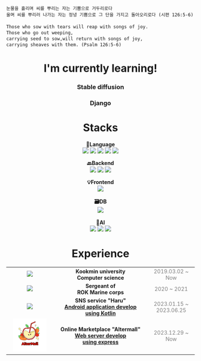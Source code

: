 <div align="left">

~~~
눈물을 흘리며 씨를 뿌리는 자는 기쁨으로 거두리로다
울며 씨를 뿌리러 나가는 자는 정녕 기쁨으로 그 단을 가지고 돌아오리로다 (시편 126:5-6)

Those who sow with tears will reap with songs of joy.
Those who go out weeping,
carrying seed to sow,will return with songs of joy,
carrying sheaves with them. (Psalm 126:5-6)
~~~

</div>

<div align="center">
    
# I'm currently learning!
### **Stable diffusion**

### **Django**

# Stacks
<p align="center" display="inline-block">
    <strong>🔡Language</strong> 
    <br>
        <img src="https://img.shields.io/badge/JAVA-007396?style=for-the-badge&logo=JAVA&logoColor=white"> 
        <img src="https://img.shields.io/badge/Python-3776AB?style=for-the-badge&logo=Python&logoColor=white">
        <img src="https://img.shields.io/badge/javascript-F7DF1E?style=for-the-badge&logo=javascript&logoColor=black">
        <img src="https://img.shields.io/badge/kotlin-7F52FF?style=for-the-badge&logo=kotlin&logoColor=black">
        <img src="https://img.shields.io/badge/C++-00599C?style=for-the-badge&logo=cplusplus&logoColor=black">
    </br>
</p>

<p align="center" display="inline-block">
    <strong>🔙Backend</strong>
    <br>
        <img src="https://img.shields.io/badge/django-092E20?style=for-the-badge&logo=django&logoColor=white">
        <img src="https://img.shields.io/badge/SpringBoot-6DB33F?style=for-the-badge&logo=SpringBoot&logoColor=white">
        <img src="https://img.shields.io/badge/Express.JS-339933?style=for-the-badge&logo=express&logoColor=white">
    </br>
</p>

<p align="center" display="inline-block">
    <strong>💡Frontend</strong>
    <br>
    <img src="https://img.shields.io/badge/React-61DAFB?style=for-the-badge&logo=React&logoColor=white">
    </br>
</p>

<p align="center" display="inline-block">
    <strong>🗃️DB</strong>
    <br>
        <img src="https://img.shields.io/badge/MySQL-4479A1?style=for-the-badge&logo=mysql&logoColor=white">
    </br>
</p>

<p align="center" display="inline-block">
    <strong>🔨AI</strong> 
    <br>
        <img src="https://img.shields.io/badge/Pytorch-EE4C2C?style=for-the-badge&logo=pytorch&logoColor=white">
        <img src="https://img.shields.io/badge/Scikit learn-F7931E?style=for-the-badge&logo=scikitlearn&logoColor=white">
        <img src="https://img.shields.io/badge/Tensorflow-FF6F00?style=for-the-badge&logo=tensorflow&logoColor=white">
    <br>

</p>

</div>

<div align="center">

# Experience
<table style="width: 100%;">
  <tbody>
    <tr>
      <td align="center" style="width: 25%;">
            <img src="https://github.com/Topadonijah/Trees/assets/49757982/7542dd7b-397d-4fc2-9b81-0e08a1aeb44e" height="90"/>
      </td>
      <td align="center" style="width: 50%;">
            <div><strong>Kookmin university</strong></div>
            <div><strong>Computer science</strong></div>
      </td>
      <td align="center" style="width: 25%;">
            <div style='color:gray'>2019.03.02 ~ Now</div>
      </td>
    <tr />
      <td align="center" style="width: 25%;">
            <img src="https://github.com/Topadonijah/Trees/assets/49757982/a0d8a6b6-9af9-4420-b668-065d3006830e" height="90"/>
      </td>
      <td align="center" style="width: 50%;">
          <div><strong>Sergeant of</strong></div>
          <div><strong>ROK Marine corps</strong></div>
      </td>
      <td align="center" style="width: 25%;">
           <div style='color:gray'>2020 ~ 2021</div>
      </td>     
    <tr />
      <td align="center" style="width: 25%;">
        <a href=""https://www.23haru.com""><img src="https://avatars.githubusercontent.com/u/126999366" height="90"/>
      </td>
      <td align="center" style="width: 50%;">
          <div><strong>SNS service "Haru"</strong></div>
          <a href=""https://www.23haru.com"">
          <div><strong>Android application develop</strong></div>
          <div><strong>using Kotlin</strong></div>
          </a>
      </td>
      <td align="center" style="width: 25%;">
          <div style='color:gray'>2023.01.15 ~ 2023.06.25</div>
      </td>     
    <tr />
      <td align="center" style="width: 25%;">
        <a href="https://altermall.shop"><img src="./static/alterMallIcon.jpeg" height="90"/></a>
      </td>
      <td align="center" style="width: 50%;">
          <div><strong>Online Marketplace "Altermall"</strong></div>
          <a href="https://altermall.shop">
          <div><strong>Web server develop </strong></div>
          <div><strong>using express </strong></div>
          </a>
      </td>
      <td align="center" style="width: 25%;">
          <div style='color:gray'>2023.12.29 ~ Now</div>
      </td>     
    </tr>
  </tbody>
</table>
 
<!---![Topadonijah's GitHub stats](https://github-readme-stats.vercel.app/api?username=Topadonijah&show_icons=true&theme=radical)--->
<!--- [![Solved.ac 프로필](http://mazassumnida.wtf/api/v2/generate_badge?boj=tasong12)](https://solved.ac/tasong12) --->

</div>

<!---
Topadonijah/Topadonijah is a ✨ special ✨ repository because its `README.md` (this file) appears on your GitHub profile.
You can click the Preview link to take a look at your changes.
--->
